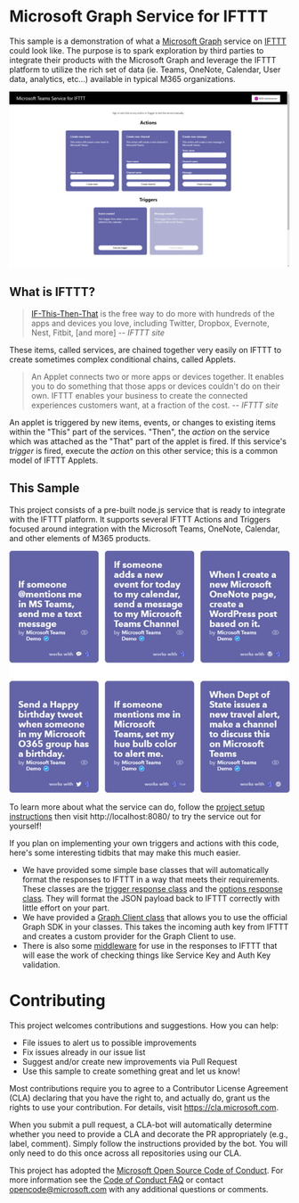 # Microsoft Graph Service for IFTTT

This sample is a demonstration of what a [Microsoft Graph](https://developer.microsoft.com/graph) service on [IFTTT](https://ifttt.com/) could look like. The purpose is to spark exploration by third parties to integrate their products with the Microsoft Graph and leverage the IFTTT platform to utilize the rich set of data (ie. Teams, OneNote, Calendar, User data, analytics, etc…) available in typical M365 organizations. 

![Screenshot](docs/images/screenshot.PNG)

## What is IFTTT?

> [IF-This-Then-That](https://ifttt.com/) is the free way to do more with hundreds of the apps and devices you love, including Twitter, Dropbox, Evernote, Nest, Fitbit, [and more]  *-- IFTTT site*

These items, called services, are chained together very easily on IFTTT to create sometimes complex conditional chains, called Applets.
>An Applet connects two or more apps or devices together. It enables you to do something that those apps or devices couldn't do on their own. IFTTT enables your business to create the connected experiences customers want, at a fraction of the cost. *-- IFTTT site*

An applet is triggered by new items, events, or changes to existing items within the "This" part of the services.  "Then", the *action* on the service which was attached as the "That" part of the applet is fired. If this service's *trigger* is fired, execute the *action* on this other service; this is a common model of IFTTT Applets.

## This Sample
This project consists of a pre-built node.js service that is ready to integrate with the IFTTT platform. It supports several IFTTT Actions and Triggers focused around integration with the Microsoft Teams, OneNote, Calendar, and other elements of M365 products.

![Screenshot](docs/images/IFTTT_Applets.png)

To learn more about what the service can do, follow the [project setup instructions](docs/project-setup.md) then visit http://localhost:8080/ to try the service out for yourself!

If you plan on implementing your own triggers and actions with this code, here's some interesting tidbits that may make this much easier.
- We have provided some simple base classes that will automatically format the responses to IFTTT in a way that meets their requirements. These classes are the [trigger response class](src\models\trigger-response-model.ts) and the [options response class](src\models\options-response-model.ts). They will format the JSON payload back to IFTTT correctly with little effort on your part.
- We have provided a [Graph Client class](src\helpers\graph-client.ts) that allows you to use the official Graph SDK in your classes. This takes the incoming auth key from IFTTT and creates a custom provider for the Graph Client to use.
- There is also some [middleware](src\helpers\middleware.ts) for use in the responses to IFTTT that will ease the work of checking things like Service Key and Auth Key validation.

# Contributing

This project welcomes contributions and suggestions. 
How you can help:
- File issues to alert us to possible improvements
- Fix issues already in our issue list
- Suggest and/or create new improvements via Pull Request
- Use this sample to create something great and let us know!

Most contributions require you to
agree to a Contributor License Agreement (CLA) declaring that you have the right to,
and actually do, grant us the rights to use your contribution. For details, visit
https://cla.microsoft.com.

When you submit a pull request, a CLA-bot will automatically determine whether you need
to provide a CLA and decorate the PR appropriately (e.g., label, comment). Simply follow the
instructions provided by the bot. You will only need to do this once across all repositories using our CLA.

This project has adopted the [Microsoft Open Source Code of Conduct](https://opensource.microsoft.com/codeofconduct/).
For more information see the [Code of Conduct FAQ](https://opensource.microsoft.com/codeofconduct/faq/)
or contact [opencode@microsoft.com](mailto:opencode@microsoft.com) with any additional questions or comments.